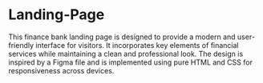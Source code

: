 # Landing-Page
This finance bank landing page is designed to provide a modern and user-friendly interface for visitors. It incorporates key elements of financial services while maintaining a clean and professional look. The design is inspired by a Figma file and is implemented using pure HTML and CSS for responsiveness across devices.
